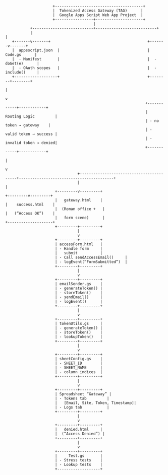                          +---------------------------------------+
                         |  Tokenized Access Gateway (TAG)      |
                         |  Google Apps Script Web App Project  |
                         +-----------------+---------------------+
                                           |
               +---------------------------+---------------------------+
               |                                                           |
       +-------v-------+                                           +-------v-------+
       |  appsscript.json  |                                       |     Code.gs      |
       |  - Manifest       |                                       |  - doGet(e)      |
       |  - OAuth scopes   |                                       |  - include()     |
       +-------------------+                                       +--------+--------+
                                                                               |
                                                                               v
                                                                  +------------+------------+
                                                                  |   Routing Logic         |
                                                                  | - no token → gateway    |
                                                                  | - valid token → success |
                                                                  | - invalid token → denied|
                                                                  +------------+------------+
                                                                               |
                                                                               v
                                    +------------------------------------------+------------------------------------------+
                                    |                                                                                     |
                          +---------v---------+                                                                 +---------v---------+
                          |   gateway.html    |                                                                 |    success.html    |
                          |  (Roman office +   |                                                                 |   (“Access OK”)    |
                          |   form scene)      |                                                                 +--------------------+
                          +---------+---------+
                                    |
                                    v
                          +---------+---------+
                          | accessForm.html   |
                          | - Handle form     |
                          |   submit          |
                          | - Call sendAccessEmail()     |
                          | - logEvent(“FormSubmitted”)  |
                          +---------+---------+
                                    |
                                    v
                          +---------+---------+
                          | emailSender.gs    |
                          | - generateToken() |
                          | - storeToken()    |
                          | - sendEmail()     |
                          | - logEvent()      |
                          +---------+---------+
                                    |
                                    v
                          +---------+---------+
                          | tokenUtils.gs     |
                          | - generateToken() |
                          | - storeToken()    |
                          | - lookupToken()   |
                          +---------+---------+
                                    |
                                    v
                          +---------+---------+
                          | sheetConfig.gs    |
                          | - SHEET_ID        |
                          | - SHEET_NAME      |
                          | - column indices  |
                          +---------+---------+
                                    |
                                    v
                          +---------+---------+
                          | Spreadsheet “Gateway” |
                          | - Tokens tab         |
                          |   [Email, Site, Token, Timestamp]|
                          | - Logs tab           |
                          +---------+---------+
                                    |
                                    v
                          +---------+---------+
                          |   denied.html     |
                          |  (“Access Denied”) |
                          +---------+---------+
                                    |
                                    v
                          +---------+---------+
                          |     Test.gs       |
                          | - Stress tests    |
                          | - Lookup tests    |
                          +-------------------+
